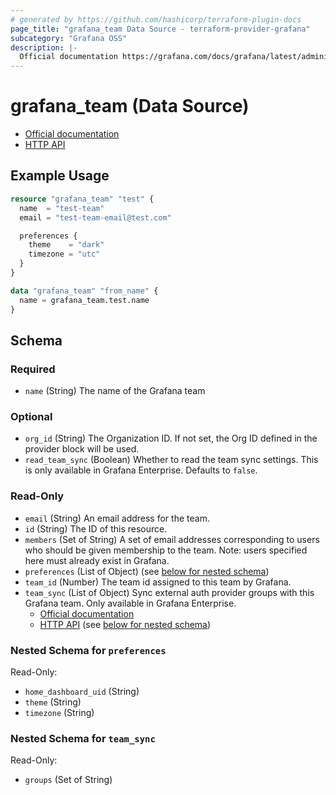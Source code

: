 ```yaml
---
# generated by https://github.com/hashicorp/terraform-plugin-docs
page_title: "grafana_team Data Source - terraform-provider-grafana"
subcategory: "Grafana OSS"
description: |-
  Official documentation https://grafana.com/docs/grafana/latest/administration/team-management/HTTP API https://grafana.com/docs/grafana/latest/developers/http_api/team/
---
```


# grafana_team (Data Source)

* [Official documentation](https://grafana.com/docs/grafana/latest/administration/team-management/)
* [HTTP API](https://grafana.com/docs/grafana/latest/developers/http_api/team/)

## Example Usage

```terraform
resource "grafana_team" "test" {
  name  = "test-team"
  email = "test-team-email@test.com"

  preferences {
    theme    = "dark"
    timezone = "utc"
  }
}

data "grafana_team" "from_name" {
  name = grafana_team.test.name
}
```

<!-- schema generated by tfplugindocs -->
## Schema

### Required

- `name` (String) The name of the Grafana team

### Optional

- `org_id` (String) The Organization ID. If not set, the Org ID defined in the provider block will be used.
- `read_team_sync` (Boolean) Whether to read the team sync settings. This is only available in Grafana Enterprise. Defaults to `false`.

### Read-Only

- `email` (String) An email address for the team.
- `id` (String) The ID of this resource.
- `members` (Set of String) A set of email addresses corresponding to users who should be given membership
to the team. Note: users specified here must already exist in Grafana.
- `preferences` (List of Object) (see [below for nested schema](#nestedatt--preferences))
- `team_id` (Number) The team id assigned to this team by Grafana.
- `team_sync` (List of Object) Sync external auth provider groups with this Grafana team. Only available in Grafana Enterprise.
	* [Official documentation](https://grafana.com/docs/grafana/latest/setup-grafana/configure-security/configure-team-sync/)
	* [HTTP API](https://grafana.com/docs/grafana/latest/developers/http_api/team_sync/) (see [below for nested schema](#nestedatt--team_sync))

<a id="nestedatt--preferences"></a>
### Nested Schema for `preferences`

Read-Only:

- `home_dashboard_uid` (String)
- `theme` (String)
- `timezone` (String)


<a id="nestedatt--team_sync"></a>
### Nested Schema for `team_sync`

Read-Only:

- `groups` (Set of String)

